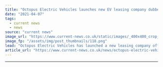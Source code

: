 ```yaml
---
title: "Octopus Electric Vehicles launches new EV leasing company dubbed Electric Dreams"
date: "2021-04-07"
tags: 
  - current news
  - news
source: "current news"
image_url: "https://www.current-news.co.uk/static/images/_400x400_crop_center-center/huel-Octopus-EV-leasing-scheme-image-Huel.png"
image_fp: "/assets/img/post_thumbnails/118.png"
lead: "Octopus Electric Vehicles has launched a new leasing company offering 100% electric salary sacrifice schemes."
article_url: "https://www.current-news.co.uk/news/octopus-electric-vehicles-launches-new-ev-leasing-company-dubbed-electric-dreams?utm_source=rss-feeds&utm_medium=rss&utm_campaign=rss"
---
```


---
